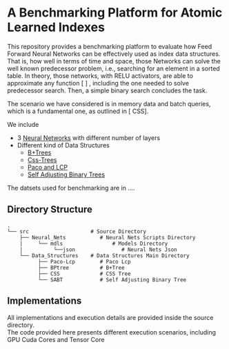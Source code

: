 # A Benchmarking Platform for Atomic Learned Indexes

This repository provides a benchmarking platform to evaluate how Feed Forward Neural Networks can be effectively used as index data structures. That is, how well in terms of time and space, those Networks can solve the well known predecessor problem, i.e., searching for an element in a sorted table. In theory, those networks, with RELU activators,  are able to approximate any function [ ] , including the one needed to solve predecessor search. Then, a simple binary search concludes the task.  
  
The scenario we have considered is in memory data and batch queries, which is a fundamental one, as outlined in [ CSS].  
  
We include  
  
* 3 [Neural Networks](https://github.com/DomenicoAmato01/A-Benchmarking-Platform-for-Atomic-Learned-Indexes/tree/master/src/Neural_Nets) with different number of layers  
* Different kind of Data Structures
  * [B+Trees](https://github.com/DomenicoAmato01/A-Benchmarking-Platform-for-Atomic-Learned-Indexes/tree/master/src/Data_Structures/BPtree)
  * [Css-Trees](https://github.com/DomenicoAmato01/A-Benchmarking-Platform-for-Atomic-Learned-Indexes/tree/master/src/Data_Structures/CSS)
  * [Paco and LCP](https://github.com/DomenicoAmato01/A-Benchmarking-Platform-for-Atomic-Learned-Indexes/tree/master/src/Data_Structures/Paco-Lcp)
  * [Self Adjusting Binary Trees](https://github.com/DomenicoAmato01/A-Benchmarking-Platform-for-Atomic-Learned-Indexes/tree/master/src/Data_Structures/SABT)    
  
  
The datsets used for benchmarking are in ….   
  
## Directory Structure
    .
    └── src                    # Source Directory
        ├── Neural_Nets           # Neural Nets Scripts Directory
        |     └── mdls                # Models Directory   
        |          └──json               # Neural Nets Json
        └── Data_Structures    # Data Structures Main Directory
              ├── Paco-Lcp        # Paco Lcp
              ├── BPtree          # B+Tree
              ├── CSS             # CSS Tree
              └── SABT            # Self Adjusting Binary Tree
    
 ## Implementations
 
 All implementations and execution details are provided inside the source directory.  
 The code provided here presents different execution scenarios, including GPU Cuda Cores and Tensor Core

